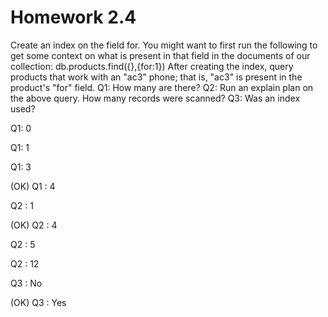 # Homework 2.4

Create an index on the field for. You might want to first run the following to get some context on what is present in that field in the documents of our collection:
db.products.find({},{for:1})
After creating the index, query products that work with an "ac3" phone; that is, "ac3" is present in the product's "for" field.
Q1: How many are there?
Q2: Run an explain plan on the above query. How many records were scanned?
Q3: Was an index used?


Q1: 0

Q1: 1

Q1: 3

(OK) Q1 : 4

Q2 : 1

(OK) Q2 : 4

Q2 : 5

Q2 : 12

Q3 : No

(OK) Q3 : Yes